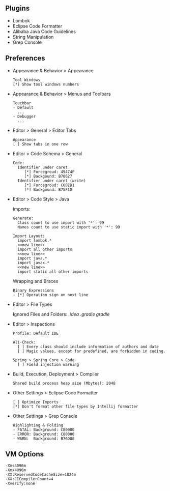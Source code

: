 ## Plugins

- Lombok
- Eclipse Code Formatter
- Alibaba Java Code Guidelines
- String Manipulation
- Grep Console

## Preferences

- Appearance & Behavior > Appearance

  ```
  Tool Windows
  [*] Show tool windows numbers
  ```

- Appearance & Behavior > Menus and Toolbars

  ```
  Touchbar
  - Default
    ...
  - Debugger
    ...
  ```

- Editor > General > Editor Tabs

  ```
  Appearance
  [ ] Show tabs in one row
  ```

- Editor > Code Schema > General

  ```
  Code:
    Identifier under caret
       [*] Forcegroud: 49474F
       [*] Backgound: B78627
    Identifier under caret (write)
       [*] Forcegroud: C6BED1
       [*] Backgound: B75F1D
  ```

- Editor > Code Style > Java
  
  Imports:
  ```
  Generate:
    Class count to use import with '*': 99
    Names count to use static import with '*': 99
  
  Import Layout:
    import lombok.*
    <<new line>>
    import all other imports
    <<new line>>
    import java.*
    import javax.*
    <<new line>>
    import static all other imports
  ```

  Wrapping and Braces
  ```
  Binary Expressions
  - [*] Operation sign on next line
  ```

- Editor > File Types

  Ignored Files and Folders:
  *.idea
  .gradle
  gradle*

- Editor > Inspections

  ```
  Profile: Default IDE
  
  Ali-Check:
    [ ] Every class should include information of authors and date
    [ ] Magic values, except for predefined, are forbidden in coding.
  
  Spring > Spring Core > Code
    [ ] Field injection warning
  ```

- Build, Execution, Deployment > Compiler

  ```
  Shared build process heap size (Mbytes): 2048
  ```

- Other Settings > Eclipse Code Formatter

  ```
  [ ] Optimize Imports
  [*] Don't format other file types by Intellij formatter
  ```

- Other Settings > Grep Console

  ```
  Highlighting & Folding
  - FATAL: Background: C80000
  - ERROR: Background: C80000
  - WARN:  Background: B76D08
  ```
  
## VM Options

```
-Xms4096m
-Xmx4096m
-XX:ReservedCodeCacheSize=1024m
-XX:CICompilerCount=4
-Xverify:none
```
